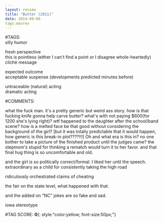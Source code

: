 ```yaml
---  
layout: review  
title: "Butter (2011)"  
date: 2014-09-09  
tags:movrev  
---  
```

  
#TAGS:  
silly humor  
  
fresh perspective  
this is pointless (either I can't find a point or I disagree whole-heartedly)  
cliché message  
  
expected outcome  
acceptable suspense (developments predicted minutes before)  
  
untraceable (natural) acting  
dramatic acting  
  
#COMMENTS:  
  
what the fuck man. it's a pretty generic but weird ass story. how is that fucking knife gonna help carve butter? what's with not paying $600(for 1200 she's lying right)? wtf happened to the daughter after the school/band scene? how is a melted face be that good without considering the background of the girl? [but it was totally predictable that it would happen, how generic is this break-in plot????!!!] Oh and what era is this in? no one bother to take a picture of the finished product until the judges came? the stepmom's stupid for thinking a rematch would turn it to her favor. and that final hug thing is so uncomfortable and old.  
  
and the girl is so politically correct/formal. I liked her until the speech. extraordinary as a child for consistently taking the high road  
  
ridiculously orchestrated claims of cheating  
  
the fair on the state level, what happened with that.  
  
and the added on "NC" jokes are so fake and sad.  
  
iowa stereotype  
  
  
  
  
  
#TAG SCORE: **0**{: style:"color:yellow; font-size:50px;"}  
